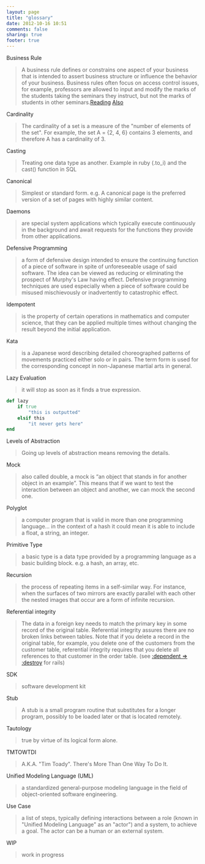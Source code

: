 ```yaml
---
layout: page
title: "glossary"
date: 2012-10-16 10:51
comments: false
sharing: true
footer: true
---
```


Business Rule
>A business rule defines or constrains one aspect of your business that is intended to assert business structure or influence the behavior of your business.  Business rules often focus on access control issues, for example, professors are allowed to input and modify the marks of the students taking the seminars they instruct, but not the marks of students in other seminars.[Reading](http://www.agilemodeling.com/artifacts/businessRule.htm)
[Also](http://www.businessrulesgroup.org/first_paper/br01c1.htm) 

Cardinality
>The cardinality of a set is a measure of the "number of elements of the set". For example, the set A = {2, 4, 6} contains 3 elements, and therefore A has a cardinality of 3.

Casting
>Treating one data type as another. Example in ruby (.to_i) and the cast() function in SQL

Canonical
>Simplest or standard form. e.g. A canonical page is the preferred version of a set of pages with highly similar content.

Daemons
>are special system applications which typically execute continuously in the background and await requests for the functions they provide from other applications. 

Defensive Programming
>a form of defensive design intended to ensure the continuing function of a piece of software in spite of unforeseeable usage of said software. The idea can be viewed as reducing or eliminating the prospect of Murphy's Law having effect. Defensive programming techniques are used especially when a piece of software could be misused mischievously or inadvertently to catastrophic effect.

Idempotent
>is the property of certain operations in mathematics and computer science, that they can be applied multiple times without changing the result beyond the initial application.

Kata
>is a Japanese word describing detailed choreographed patterns of movements practiced either solo or in pairs. The term form is used for the corresponding concept in non-Japanese martial arts in general.

Lazy Evaluation
>it will stop as soon as it finds a true expression.
```ruby Lazy Evaluation
def lazy
	if true
		"this is outputted"
	elsif this
		"it never gets here"
end
```

Levels of Abstraction
>Going up levels of abstraction means removing the details.

Mock
>also called double, a mock is “an object that stands in for another object in an example”. This means that if we want to test the interaction between an object and another, we can mock the second one.

Polyglot
>a computer program that is valid in more than one programming language... in the context of a hash it could mean it is able to include a float, a string, an integer.

Primitive Type
>a basic type is a data type provided by a programming language as a basic building block. e.g. a hash, an array, etc.

Recursion
>the process of repeating items in a self-similar way. For instance, when the surfaces of two mirrors are exactly parallel with each other the nested images that occur are a form of infinite recursion.

Referential integrity
>The data in a foreign key needs to match the primary key in some record of the original table. Referential integrity assures there are no broken links between tables. Note that if you delete a record in the original table, for example, you delete one of the customers from the customer table, referential integrity requires that you delete all references to that customer in the order table. (see [:dependent => :destroy](http://api.rubyonrails.org/classes/ActiveRecord/Associations/ClassMethods.html) for rails)

SDK
>software development kit

Stub
>A stub is a small program routine that substitutes for a longer program, possibly to be loaded later or that is located remotely. 

Tautology
>true by virtue of its logical form alone.

TMTOWTDI
>A.K.A. "Tim Toady". There's More Than One Way To Do It.

Unified Modeling Language (UML)
>a standardized general-purpose modeling language in the field of object-oriented software engineering. 

Use Case 
> a list of steps, typically defining interactions between a role (known in "Unified Modeling Language" as an "actor") and a system, to achieve a goal. The actor can be a human or an external system.

WIP
>work in progress